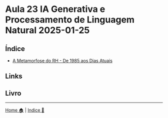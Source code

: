 # Aula 23 IA Generativa e Processamento de Linguagem Natural 2025-01-25

## Índice 

- [A Metamorfose do RH - De 1985 aos Dias Atuais](./doc/rh_de_1985_ate_hoje.md)

## Links

## Livro


-----

[Home 🏠](../README.md) | [Indice 📇](README.md)